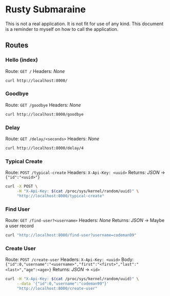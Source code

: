 # Rusty Submaraine

This is not a real application. It is not fit for use of any kind. This document is a reminder to myself on how to call the application.

## Routes

### Hello (index)

Route: `GET /`
Headers: _None_


```bash
curl http://localhost:8000/
```

### Goodbye

Route: `GET /goodbye`
Headers: _None_

```bash
curl http://localhost:8000/goodbye
```

### Delay

Route: `GET /delay/<seconds>`
Headers: _None_

```bash
curl http://localhost:8000/delay/4
```

### Typical Create

Route: `POST /typical-create`
Headers: `X-Api-Key: <uuid>`
Returns: _JSON_ -> `{"id":"<uuid>"}`

```bash
curl -X POST \
     -H "X-Api-Key: $(cat /proc/sys/kernel/random/uuid)" \
     "http://localhost:8000/typical-create"
```

### Find User

Route: `GET /find-user?<username>`
Headers: _None_
Returns: _JSON_ -> Maybe a user record

```bash
curl "http://localhost:8000/find-user?username=codeman99"
```

### Create User

Route: `POST /create-user`
Headers: `X-Api-Key: <uuid>`
Body: `{"id":0,"username":"<username>","first":"<first>","last":"<last>","age":<age>}`
Returns: _JSON_ -> `<id>`

```bash
curl -H "X-Api-Key: $(cat /proc/sys/kernel/random/uuid)" \
     --data '{"id":0,"username":"codeman99"}'
     "http://localhost:8000/create-user"
```

